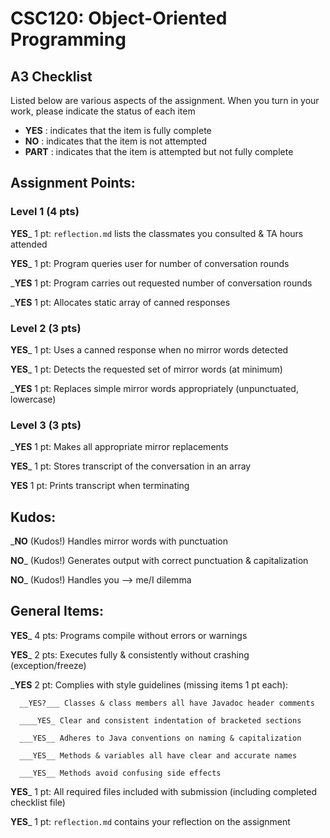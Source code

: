 # CSC120: Object-Oriented Programming
## A3 Checklist

Listed below are various aspects of the assignment.  When you turn in your work, please indicate the status of each item

- **YES** : indicates that the item is fully complete
- **NO** : indicates that the item is not attempted
- **PART** : indicates that the item is attempted but not fully complete


## Assignment Points:

### Level 1 (4 pts)

__YES___ 1 pt: `reflection.md` lists the classmates you consulted & TA hours attended

__YES___ 1 pt: Program queries user for number of conversation rounds

___YES__ 1 pt: Program carries out requested number of conversation rounds

___YES__ 1 pt: Allocates static array of canned responses

### Level 2 (3 pts)

__YES___ 1 pt: Uses a canned response when no mirror words detected

__YES___ 1 pt: Detects the requested set of mirror words (at minimum)

___YES__ 1 pt: Replaces simple mirror words appropriately (unpunctuated, lowercase)

### Level 3 (3 pts)

___YES__ 1 pt: Makes all appropriate mirror replacements

__YES___ 1 pt: Stores transcript of the conversation in an array

__YES__ 1 pt: Prints transcript when terminating

## Kudos:

___NO__ (Kudos!) Handles mirror words with punctuation

__NO___ (Kudos!) Generates output with correct punctuation & capitalization

__NO___ (Kudos!) Handles you --> me/I dilemma



## General Items:

__YES___ 4 pts: Programs compile without errors or warnings

__YES___ 2 pts: Executes fully & consistently without crashing (exception/freeze)

___YES__ 2 pt: Complies with style guidelines (missing items 1 pt each):

      __YES?___ Classes & class members all have Javadoc header comments

      ____YES_ Clear and consistent indentation of bracketed sections

      ___YES__ Adheres to Java conventions on naming & capitalization

      ___YES__ Methods & variables all have clear and accurate names

      ___YES__ Methods avoid confusing side effects

__YES___ 1 pt: All required files included with submission (including completed checklist file)

__YES___ 1 pt: `reflection.md` contains your reflection on the assignment
